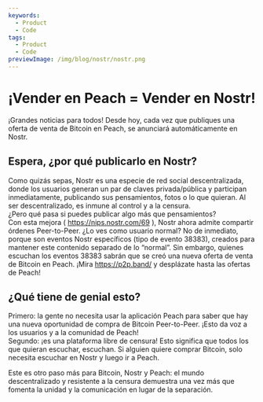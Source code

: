 ```yaml
---
keywords:
  - Product
  - Code
tags:
  - Product
  - Code
previewImage: /img/blog/nostr/nostr.png
---
```


# ¡Vender en Peach = Vender en Nostr!

¡Grandes noticias para todos! Desde hoy, cada vez que publiques una oferta de venta de Bitcoin en Peach, se anunciará automáticamente en Nostr.

## Espera, ¿por qué publicarlo en Nostr?

Como quizás sepas, Nostr es una especie de red social descentralizada, donde los usuarios generan un par de claves privada/pública y participan inmediatamente, publicando sus pensamientos, fotos o lo que quieran. Al ser descentralizado, es inmune al control y a la censura.  
¿Pero qué pasa si puedes publicar algo más que pensamientos?  
Con esta mejora ( https://nips.nostr.com/69 ), Nostr ahora admite compartir órdenes Peer-to-Peer. ¿Lo ves como usuario normal? No de inmediato, porque son eventos Nostr específicos (tipo de evento 38383), creados para mantener este contenido separado de lo “normal”. Sin embargo, quienes escuchan los eventos 38383 sabrán que se creó una nueva oferta de venta de Bitcoin en Peach. ¡Mira https://p2p.band/ y desplázate hasta las ofertas de Peach!

## ¿Qué tiene de genial esto?

Primero: la gente no necesita usar la aplicación Peach para saber que hay una nueva oportunidad de compra de Bitcoin Peer-to-Peer. ¡Esto da voz a los usuarios y a la comunidad de Peach!  
Segundo: ¡es una plataforma libre de censura! Esto significa que todos los que quieran escuchar, escuchan. Si alguien quiere comprar Bitcoin, solo necesita escuchar en Nostr y luego ir a Peach.

Este es otro paso más para Bitcoin, Nostr y Peach: el mundo descentralizado y resistente a la censura demuestra una vez más que fomenta la unidad y la comunicación en lugar de la separación.
